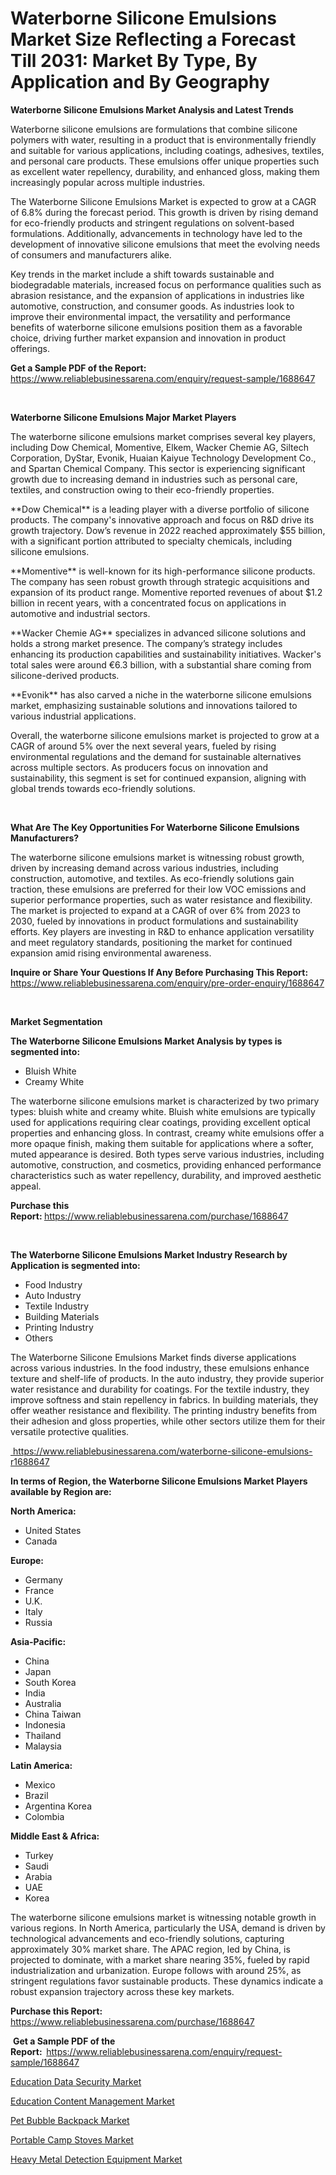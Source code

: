 <p><h1>Waterborne Silicone Emulsions Market Size Reflecting a Forecast Till 2031: Market By Type, By Application and By Geography</h1></p><p><strong>Waterborne Silicone Emulsions Market Analysis and Latest Trends</strong></p>
<p><p>Waterborne silicone emulsions are formulations that combine silicone polymers with water, resulting in a product that is environmentally friendly and suitable for various applications, including coatings, adhesives, textiles, and personal care products. These emulsions offer unique properties such as excellent water repellency, durability, and enhanced gloss, making them increasingly popular across multiple industries.</p><p>The Waterborne Silicone Emulsions Market is expected to grow at a CAGR of 6.8% during the forecast period. This growth is driven by rising demand for eco-friendly products and stringent regulations on solvent-based formulations. Additionally, advancements in technology have led to the development of innovative silicone emulsions that meet the evolving needs of consumers and manufacturers alike.</p><p>Key trends in the market include a shift towards sustainable and biodegradable materials, increased focus on performance qualities such as abrasion resistance, and the expansion of applications in industries like automotive, construction, and consumer goods. As industries look to improve their environmental impact, the versatility and performance benefits of waterborne silicone emulsions position them as a favorable choice, driving further market expansion and innovation in product offerings.</p></p>
<p><strong>Get a Sample PDF of the Report:&nbsp;</strong> <a href="https://www.reliablebusinessarena.com/enquiry/request-sample/1688647?utm_campaign=1197&utm_medium=2&utm_source=Github&utm_content=ia&utm_term=19112024&utm_id=waterborne-silicone-emulsions">https://www.reliablebusinessarena.com/enquiry/request-sample/1688647</a></p>
<p>&nbsp;</p>
<p><strong>Waterborne Silicone Emulsions Major Market Players</strong></p>
<p><p>The waterborne silicone emulsions market comprises several key players, including Dow Chemical, Momentive, Elkem, Wacker Chemie AG, Siltech Corporation, DyStar, Evonik, Huaian Kaiyue Technology Development Co., and Spartan Chemical Company. This sector is experiencing significant growth due to increasing demand in industries such as personal care, textiles, and construction owing to their eco-friendly properties.</p><p>**Dow Chemical** is a leading player with a diverse portfolio of silicone products. The company's innovative approach and focus on R&D drive its growth trajectory. Dow’s revenue in 2022 reached approximately $55 billion, with a significant portion attributed to specialty chemicals, including silicone emulsions.</p><p>**Momentive** is well-known for its high-performance silicone products. The company has seen robust growth through strategic acquisitions and expansion of its product range. Momentive reported revenues of about $1.2 billion in recent years, with a concentrated focus on applications in automotive and industrial sectors.</p><p>**Wacker Chemie AG** specializes in advanced silicone solutions and holds a strong market presence. The company’s strategy includes enhancing its production capabilities and sustainability initiatives. Wacker's total sales were around €6.3 billion, with a substantial share coming from silicone-derived products.</p><p>**Evonik** has also carved a niche in the waterborne silicone emulsions market, emphasizing sustainable solutions and innovations tailored to various industrial applications. </p><p>Overall, the waterborne silicone emulsions market is projected to grow at a CAGR of around 5% over the next several years, fueled by rising environmental regulations and the demand for sustainable alternatives across multiple sectors. As producers focus on innovation and sustainability, this segment is set for continued expansion, aligning with global trends towards eco-friendly solutions.</p></p>
<p>&nbsp;</p>
<p><strong>What Are The Key Opportunities For Waterborne Silicone Emulsions Manufacturers?</strong></p>
<p><p>The waterborne silicone emulsions market is witnessing robust growth, driven by increasing demand across various industries, including construction, automotive, and textiles. As eco-friendly solutions gain traction, these emulsions are preferred for their low VOC emissions and superior performance properties, such as water resistance and flexibility. The market is projected to expand at a CAGR of over 6% from 2023 to 2030, fueled by innovations in product formulations and sustainability efforts. Key players are investing in R&D to enhance application versatility and meet regulatory standards, positioning the market for continued expansion amid rising environmental awareness.</p></p>
<p><strong>Inquire or Share Your Questions If Any Before Purchasing This Report:</strong> <a href="https://www.reliablebusinessarena.com/enquiry/pre-order-enquiry/1688647?utm_campaign=1197&utm_medium=2&utm_source=Github&utm_content=ia&utm_term=19112024&utm_id=waterborne-silicone-emulsions">https://www.reliablebusinessarena.com/enquiry/pre-order-enquiry/1688647</a></p>
<p>&nbsp;</p>
<p><strong>Market Segmentation</strong></p>
<p><strong>The Waterborne Silicone Emulsions Market Analysis by types is segmented into:</strong></p>
<p><ul><li>Bluish White</li><li>Creamy White</li></ul></p>
<p><p>The waterborne silicone emulsions market is characterized by two primary types: bluish white and creamy white. Bluish white emulsions are typically used for applications requiring clear coatings, providing excellent optical properties and enhancing gloss. In contrast, creamy white emulsions offer a more opaque finish, making them suitable for applications where a softer, muted appearance is desired. Both types serve various industries, including automotive, construction, and cosmetics, providing enhanced performance characteristics such as water repellency, durability, and improved aesthetic appeal.</p></p>
<p><strong>Purchase this Report:&nbsp;</strong><a href="https://www.reliablebusinessarena.com/purchase/1688647?utm_campaign=1197&utm_medium=2&utm_source=Github&utm_content=ia&utm_term=19112024&utm_id=waterborne-silicone-emulsions">https://www.reliablebusinessarena.com/purchase/1688647</a></p>
<p>&nbsp;</p>
<p><strong>The Waterborne Silicone Emulsions Market Industry Research by Application is segmented into:</strong></p>
<p><ul><li>Food Industry</li><li>Auto Industry</li><li>Textile Industry</li><li>Building Materials</li><li>Printing Industry</li><li>Others</li></ul></p>
<p><p>The Waterborne Silicone Emulsions Market finds diverse applications across various industries. In the food industry, these emulsions enhance texture and shelf-life of products. In the auto industry, they provide superior water resistance and durability for coatings. For the textile industry, they improve softness and stain repellency in fabrics. In building materials, they offer weather resistance and flexibility. The printing industry benefits from their adhesion and gloss properties, while other sectors utilize them for their versatile protective qualities.</p></p>
<p><a href="https://www.reliablebusinessarena.com/waterborne-silicone-emulsions-r1688647?utm_campaign=1197&utm_medium=2&utm_source=Github&utm_content=ia&utm_term=19112024&utm_id=waterborne-silicone-emulsions">&nbsp;https://www.reliablebusinessarena.com/waterborne-silicone-emulsions-r1688647</a></p>
<p><strong>In terms of Region, the Waterborne Silicone Emulsions Market Players available by Region are:</strong></p>
<p>
    <p> <strong> North America: </strong>
        <ul>
            <li>United States</li>
            <li>Canada</li>
        </ul>
        </p> 
    <p> <strong> Europe: </strong>
        <ul>
            <li>Germany</li>
            <li>France</li>
            <li>U.K.</li>
            <li>Italy</li>
            <li>Russia</li>
        </ul>
        </p> 
    <p> <strong> Asia-Pacific: </strong>
        <ul>
            <li>China</li>
            <li>Japan</li>
            <li>South Korea</li>
            <li>India</li>
            <li>Australia</li>
            <li>China Taiwan</li>
            <li>Indonesia</li>
            <li>Thailand</li>
            <li>Malaysia</li>
        </ul>
        </p> 
    <p> <strong> Latin America: </strong>
        <ul>
            <li>Mexico</li>
            <li>Brazil</li>
            <li>Argentina Korea</li>
            <li>Colombia</li>
        </ul>
        </p> 
    <p> <strong> Middle East & Africa: </strong>
        <ul>
            <li>Turkey</li>
            <li>Saudi</li>
            <li>Arabia</li>
            <li>UAE</li>
            <li>Korea</li>
        </ul>
    </p>
    </p>
<p><p>The waterborne silicone emulsions market is witnessing notable growth in various regions. In North America, particularly the USA, demand is driven by technological advancements and eco-friendly solutions, capturing approximately 30% market share. The APAC region, led by China, is projected to dominate, with a market share nearing 35%, fueled by rapid industrialization and urbanization. Europe follows with around 25%, as stringent regulations favor sustainable products. These dynamics indicate a robust expansion trajectory across these key markets.</p></p>
<p><strong>Purchase this Report: </strong><a href="https://www.reliablebusinessarena.com/purchase/1688647?utm_campaign=1197&utm_medium=2&utm_source=Github&utm_content=ia&utm_term=19112024&utm_id=waterborne-silicone-emulsions">https://www.reliablebusinessarena.com/purchase/1688647</a></p>
<p>&nbsp;<strong>Get a Sample PDF of the Report:&nbsp;&nbsp;</strong><a href="https://www.reliablebusinessarena.com/enquiry/request-sample/1688647?utm_campaign=1197&utm_medium=2&utm_source=Github&utm_content=ia&utm_term=19112024&utm_id=waterborne-silicone-emulsions">https://www.reliablebusinessarena.com/enquiry/request-sample/1688647</a></p>
<p><strong></strong></p>
<p><p><a href="https://issuu.com/reportprime-2/docs/education-data-security-market-size_a6fd4f8151ceed?utm_campaign=1197&utm_medium=2&utm_source=Github&utm_content=ia&utm_term=19112024&utm_id=waterborne-silicone-emulsions">Education Data Security Market</a></p><p><a href="https://issuu.com/reportprime-2/docs/education-content-management-market_2a9301148aeff7?utm_campaign=1197&utm_medium=2&utm_source=Github&utm_content=ia&utm_term=19112024&utm_id=waterborne-silicone-emulsions">Education Content Management Market</a></p><p><a href="https://www.linkedin.com/pulse/emerging-trends-pet-bubble-backpack-market-detailed-overview-applications-wdzcc?utm_campaign=1197&utm_medium=2&utm_source=Github&utm_content=ia&utm_term=19112024&utm_id=waterborne-silicone-emulsions">Pet Bubble Backpack Market</a></p><p><a href="https://www.linkedin.com/pulse/portable-camp-stoves-market-segmentation-geographical-regions-forcast-wbk7c?utm_campaign=1197&utm_medium=2&utm_source=Github&utm_content=ia&utm_term=19112024&utm_id=waterborne-silicone-emulsions">Portable Camp Stoves Market</a></p><p><a href="https://github.com/prosalinda88/Market-Research-Report-List-6/blob/main/heavy-metal-detection-equipment-market.md?utm_campaign=1197&utm_medium=2&utm_source=Github&utm_content=ia&utm_term=19112024&utm_id=waterborne-silicone-emulsions">Heavy Metal Detection Equipment Market</a></p></p>
